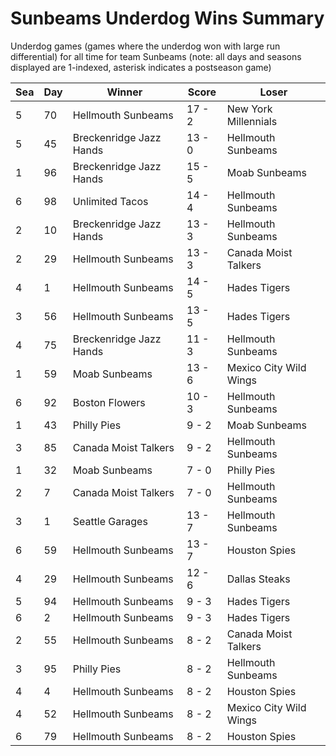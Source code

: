 # Sunbeams Underdog Wins Summary



Underdog games (games where the underdog won with large run differential) for all time for team Sunbeams (note: all days and seasons displayed are 1-indexed, asterisk indicates a postseason game)


| Sea | Day | Winner | Score | Loser | 
| ------ |------ |------ |------ |------ |
| 5 | 70 | Hellmouth Sunbeams | 17 - 2 | New York Millennials | 
| 5 | 45 | Breckenridge Jazz Hands | 13 - 0 | Hellmouth Sunbeams | 
| 1 | 96 | Breckenridge Jazz Hands | 15 - 5 | Moab Sunbeams | 
| 6 | 98 | Unlimited Tacos | 14 - 4 | Hellmouth Sunbeams | 
| 2 | 10 | Breckenridge Jazz Hands | 13 - 3 | Hellmouth Sunbeams | 
| 2 | 29 | Hellmouth Sunbeams | 13 - 3 | Canada Moist Talkers | 
| 4 | 1 | Hellmouth Sunbeams | 14 - 5 | Hades Tigers | 
| 3 | 56 | Hellmouth Sunbeams | 13 - 5 | Hades Tigers | 
| 4 | 75 | Breckenridge Jazz Hands | 11 - 3 | Hellmouth Sunbeams | 
| 1 | 59 | Moab Sunbeams | 13 - 6 | Mexico City Wild Wings | 
| 6 | 92 | Boston Flowers | 10 - 3 | Hellmouth Sunbeams | 
| 1 | 43 | Philly Pies | 9 - 2 | Moab Sunbeams | 
| 3 | 85 | Canada Moist Talkers | 9 - 2 | Hellmouth Sunbeams | 
| 1 | 32 | Moab Sunbeams | 7 - 0 | Philly Pies | 
| 2 | 7 | Canada Moist Talkers | 7 - 0 | Hellmouth Sunbeams | 
| 3 | 1 | Seattle Garages | 13 - 7 | Hellmouth Sunbeams | 
| 6 | 59 | Hellmouth Sunbeams | 13 - 7 | Houston Spies | 
| 4 | 29 | Hellmouth Sunbeams | 12 - 6 | Dallas Steaks | 
| 5 | 94 | Hellmouth Sunbeams | 9 - 3 | Hades Tigers | 
| 6 | 2 | Hellmouth Sunbeams | 9 - 3 | Hades Tigers | 
| 2 | 55 | Hellmouth Sunbeams | 8 - 2 | Canada Moist Talkers | 
| 3 | 95 | Philly Pies | 8 - 2 | Hellmouth Sunbeams | 
| 4 | 4 | Hellmouth Sunbeams | 8 - 2 | Houston Spies | 
| 4 | 52 | Hellmouth Sunbeams | 8 - 2 | Mexico City Wild Wings | 
| 6 | 79 | Hellmouth Sunbeams | 8 - 2 | Houston Spies | 


